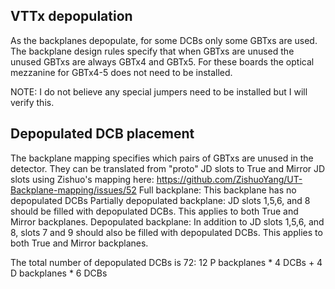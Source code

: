 ## VTTx depopulation
As the backplanes depopulate, for some DCBs only some GBTxs are used.  The backplane design rules specify that when GBTxs are unused the unused GBTxs are always GBTx4 and GBTx5.  For these boards the optical mezzanine for GBTx4-5 does not need to be installed.

NOTE: I do not believe any special jumpers need to be installed but I will verify this.

## Depopulated DCB placement
The backplane mapping specifies which pairs of GBTxs are unused in the detector.  They can be translated from "proto" JD slots to True and Mirror JD slots using Zishuo's mapping here: https://github.com/ZishuoYang/UT-Backplane-mapping/issues/52
Full backplane:  This backplane has no depopulated DCBs
Partially depopulated backplane:  JD slots 1,5,6, and 8 should be filled with depopulated DCBs.  This applies to both True and Mirror backplanes.
Depopulated backplane: In addition to JD slots 1,5,6, and 8, slots 7 and 9 should also be filled with depopulated DCBs.  This applies to both True and Mirror backplanes.

The total number of depopulated DCBs is 72: 12 P backplanes * 4 DCBs + 4 D backplanes * 6 DCBs
